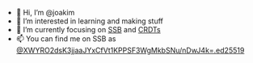 - 👋 Hi, I’m @joakim
- 🌱 I’m interested in learning and making stuff
- 👀 I’m currently focusing on [SSB](https://ssbc.github.io/scuttlebutt-protocol-guide/) and [CRDTs](https://github.com/yjs/yjs)
- 📫 You can find me on SSB as [@XWYRO2dsK3jjaaJYxCfVt1KPPSF3WgMkbSNu/nDwJ4k=.ed25519](ssb:feed/ed25519/XWYRO2dsK3jjaaJYxCfVt1KPPSF3WgMkbSNu_nDwJ4k=)
